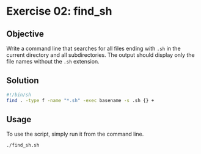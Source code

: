 # Exercise 02: find_sh

## Objective

Write a command line that searches for all files ending with `.sh` in the current directory and all subdirectories. The output should display only the file names without the `.sh` extension.

## Solution

```sh
#!/bin/sh
find . -type f -name "*.sh" -exec basename -s .sh {} +
```

## Usage

To use the script, simply run it from the command line.

```sh
./find_sh.sh
```
